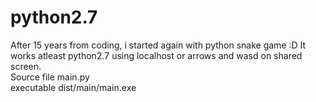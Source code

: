 # python2.7

 After 15 years from coding, i started again with python snake game :D
 It works atleast python2.7 using localhost or arrows and wasd on shared screen.<br />
 Source file main.py<br />
 executable dist/main/main.exe 
